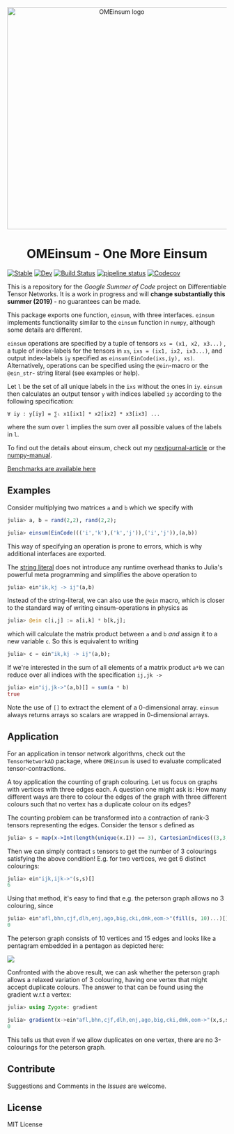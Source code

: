<!-- # OMEinsum -->
<div align="center"> <img
src="ome-logo.png"
alt="OMEinsum logo" width="510"></img>
<h1>OMEinsum - One More Einsum</h1>
</div>

[![Stable](https://img.shields.io/badge/docs-stable-blue.svg)](https://under-Peter.github.io/OMEinsum.jl/stable)
[![Dev](https://img.shields.io/badge/docs-dev-blue.svg)](https://under-Peter.github.io/OMEinsum.jl/dev)
[![Build Status](https://travis-ci.com/under-Peter/OMEinsum.jl.svg?branch=master)](https://travis-ci.com/under-Peter/OMEinsum.jl)
[![pipeline status](https://gitlab.com/JuliaGPU/OMEinsum-jl/badges/master/pipeline.svg)](https://gitlab.com/user/JuliaGPU/OMEinsum-jl/master)
[![Codecov](https://codecov.io/gh/under-Peter/OMEinsum.jl/branch/master/graph/badge.svg)](https://codecov.io/gh/under-Peter/OMEinsum.jl)

This is a repository for the _Google Summer of Code_ project on Differentiable Tensor Networks.
It is a work in progress and will **change substantially this summer (2019)** - no guarantees can be made.

This package exports one function, `einsum`, with three interfaces.
`einsum` implements functionality similar to the `einsum` function in `numpy`,
although some details are different.

`einsum` operations are specified by a tuple of tensors `xs = (x1, x2, x3...)`
, a tuple of index-labels for the tensors in `xs`, `ixs = (ix1, ix2, ix3...)`,
and output index-labels `iy` specified as `einsum(EinCode(ixs,iy), xs)`.
Alternatively, operations can be specified using the `@ein`-macro or
the `@ein_str`- string literal (see examples or help).

Let `l` be the set of all unique labels in the `ixs` without the ones in `iy`.
`einsum` then calculates an output tensor `y` with indices labelled `iy` according
to the following specification:
```
∀ iy : y[iy] = ∑ₗ x1[ix1] * x2[ix2] * x3[ix3] ...
```
where the sum over `l` implies the sum over all possible values of the labels in `l`.

To find out the details about einsum, check out my [nextjournal-article](https://nextjournal.com/under-Peter/julia-summer-of-einsum) or the [numpy-manual](https://docs.scipy.org/doc/numpy/reference/generated/numpy.einsum.html).


[Benchmarks are available here](https://github.com/under-Peter/OMEinsum-Benchmarks)

## Examples
Consider multiplying two matrices `a` and `b` which we specify with
```julia
julia> a, b = rand(2,2), rand(2,2);

julia> einsum(EinCode((('i','k'),('k','j')),('i','j')),(a,b))
```

This way of specifying an operation is prone to errors,
which is why additional interfaces are exported.

The [string literal](https://docs.julialang.org/en/latest/manual/metaprogramming/#Non-Standard-String-Literals-1) does not introduce any runtime overhead thanks to Julia's powerful meta programming and simplifies the above operation to
```julia
julia> ein"ik,kj -> ij"(a,b)
```

Instead of the string-literal, we can also use the `@ein` macro,
which is closer to the standard way of writing einsum-operations in physics
as
```julia
julia> @ein c[i,j] := a[i,k] * b[k,j];
```
which will calculate the matrix product between `a` and `b` _and_ assign
it to a new variable `c`.
So this is equivalent to writing
```julia
julia> c = ein"ik,kj -> ij"(a,b);
```


If we're interested in the sum of all elements of a matrix product `a*b`
we can reduce over all indices with the specification `ij,jk -> `
```julia
julia> ein"ij,jk->"(a,b)[] ≈ sum(a * b)
true
```

Note the use of `[]` to extract the element of a 0-dimensional array.
`einsum` always returns arrays so scalars are wrapped in 0-dimensional arrays.

## Application

For an application in tensor network algorithms, check out the `TensorNetworkAD`
package, where `OMEinsum` is used to evaluate complicated tensor-contractions.

A toy application the counting of graph colouring. Let us focus on graphs
with vertices with three edges each. A question one might ask is:
How many different ways are there to colour the edges of the graph with
three different colours such that no vertex has a duplicate colour on its edges?

The counting problem can be transformed into a contraction of rank-3 tensors
representing the edges. Consider the tensor `s` defined as
```julia
julia> s = map(x->Int(length(unique(x.I)) == 3), CartesianIndices((3,3,3)))
```

Then we can simply contract `s` tensors to get the number of 3 colourings satisfying the above condition!
E.g. for two vertices, we get 6 distinct colourings:
```julia
julia> ein"ijk,ijk->"(s,s)[]
6
```

Using that method, it's easy to find that e.g. the peterson graph allows no 3 colouring, since
```julia
julia> ein"afl,bhn,cjf,dlh,enj,ago,big,cki,dmk,eom->"(fill(s, 10)...)[]
0
```

The peterson graph consists of 10 vertices and 15 edges and looks like a pentagram
embedded in a pentagon as depicted here:

![](https://upload.wikimedia.org/wikipedia/commons/thumb/f/f5/Petersen_graph.svg/252px-Petersen_graph.svg.png)

Confronted with the above result, we can ask whether the peterson graph allows a relaxed variation of 3 colouring, having one vertex that might accept duplicate colours. The answer to that can be found using the gradient w.r.t a vertex:
```julia
julia> using Zygote: gradient

julia> gradient(x->ein"afl,bhn,cjf,dlh,enj,ago,big,cki,dmk,eom->"(x,s,s,s,s,s,s,s,s,s)[], s)[1] |> sum
0
```
This tells us that even if we allow duplicates on one vertex, there are no 3-colourings for the peterson graph.

## Contribute

Suggestions and Comments in the _Issues_ are welcome.

## License
MIT License
